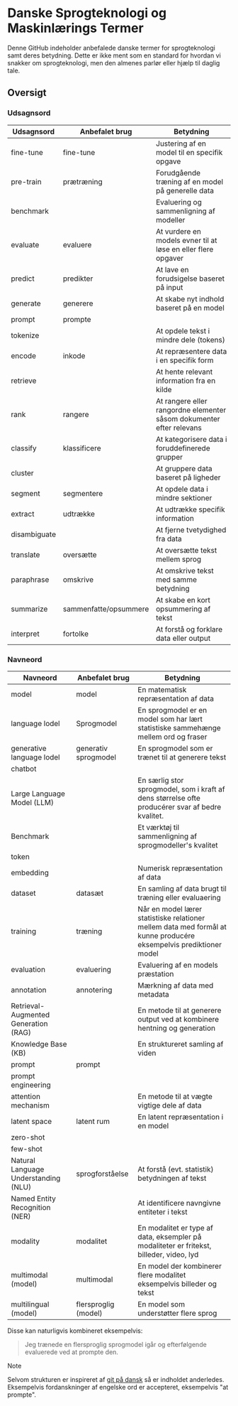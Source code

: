 # Danske Sprogteknologi og Maskinlærings Termer
Denne GitHub indeholder anbefalede danske termer for sprogteknologi samt deres betydning. Dette er ikke ment som en standard for hvordan vi snakker om sprogteknologi, men den almenes parlør eller hjælp til daglig tale.

## Oversigt

### Udsagnsord
| Udsagnsord   | Anbefalet brug        | Betydning                                                            |
| ------------ | --------------------- | -------------------------------------------------------------------- |
| fine-tune    | fine-tune             | Justering af en model til en specifik opgave                         |
| pre-train    | prætræning            | Forudgående træning af en model på generelle data                    |
| benchmark    |                       | Evaluering og sammenligning af modeller                              |
| evaluate     | evaluere              | At vurdere en models evner til at løse en eller flere opgaver        |
| predict      | predikter             | At lave en forudsigelse baseret på input                             |
| generate     | generere              | At skabe nyt indhold baseret på en model                             |
| prompt       | prompte               |                                                                      |
| tokenize     |                       | At opdele tekst i mindre dele (tokens)                               |
| encode       | inkode                | At repræsentere data i en specifik form                              |
| retrieve     |                       | At hente relevant information fra en kilde                           |
| rank         | rangere               | At rangere eller rangordne elementer såsom dokumenter efter relevans |
| classify     | klassificere          | At kategorisere data i foruddefinerede grupper                       |
| cluster      |                       | At gruppere data baseret på ligheder                                 |
| segment      | segmentere            | At opdele data i mindre sektioner                                    |
| extract      | udtrække              | At udtrække specifik information                                     |
| disambiguate |                       | At fjerne tvetydighed fra data                                       |
| translate    | oversætte             | At oversætte tekst mellem sprog                                      |
| paraphrase   | omskrive              | At omskrive tekst med samme betydning                                |
| summarize    | sammenfatte/opsummere | At skabe en kort opsummering af tekst                                |
| interpret    | fortolke              | At forstå og forklare data eller output                              |

### Navneord
| Navneord                             | Anbefalet brug       | Betydning                                                                                                          |
| ------------------------------------ | -------------------- | ------------------------------------------------------------------------------------------------------------------ |
| model                                | model                | En matematisk repræsentation af data                                                                               |
| language lodel                       | Sprogmodel           | En sprogmodel er en model som har lært statistiske sammehænge mellem ord og fraser                                 |
| generative language lodel            | generativ sprogmodel | En sprogmodel som er trænet til at generere tekst                                                                  |
| chatbot                              |                      |                                                                                                                    |
| Large Language Model (LLM)           |                      | En særlig stor sprogmodel, som i kraft af dens størrelse ofte producérer svar af bedre kvalitet.                   |
| Benchmark                            |                      | Et værktøj til sammenligning af sprogmodeller's kvalitet                                                           |
| token                                |                      |                                                                                                                    |
| embedding                            |                      | Numerisk repræsentation af data                                                                                    |
| dataset                              | datasæt              | En samling af data brugt til træning eller evaluaering                                                             |
| training                             | træning              | Når en model lærer statistiske relationer mellem data med formål at kunne producére eksempelvis prediktioner model |
| evaluation                           | evaluering           | Evaluering af en models præstation                                                                                 |
| annotation                           | annotering           | Mærkning af data med metadata                                                                                      |
| Retrieval-Augmented Generation (RAG) |                      | En metode til at generere output ved at kombinere hentning og generation                                           |
| Knowledge Base (KB)                  |                      | En struktureret samling af viden                                                                                   |
| prompt                               | prompt               |                                                                                                                    |
| prompt engineering                   |                      |                                                                                                                    |
| attention mechanism                  |                      | En metode til at vægte vigtige dele af data                                                                        |
| latent space                         | latent rum           | En latent repræsentation i en model                                                                                |
| zero-shot                            |                      |                                                                                                                    |
| few-shot                             |                      |                                                                                                                    |
| Natural Language Understanding (NLU) | sprogforståelse      | At forstå (evt. statistik) betydningen af tekst                                                                    |
| Named Entity Recognition (NER)       |                      | At identificere navngivne entiteter i tekst                                                                        |
| modality                             | modalitet            | En modalitet er type af data, eksempler på modaliteter er fritekst, billeder, video, lyd                           |
| multimodal (model)                   | multimodal           | En model der kombinerer flere modalitet eksempelvis billeder og tekst                                              |
| multilingual (model)                 | flersproglig (model) | En model som understøtter flere sprog                                                                              |

Disse kan naturligvis kombineret eksempelvis:

> Jeg trænede en flersproglig sprogmodel igår og efterfølgende evaluerede ved at prompte den.


> [!NOTE]  
> Selvom strukturen er inspireret af [git på dansk](https://github.com/thorehusfeldt/git-paa-dansk) så er indholdet anderledes. Eksempelvis fordanskninger af engelske ord er accepteret, eksempelvis "at prompte".
